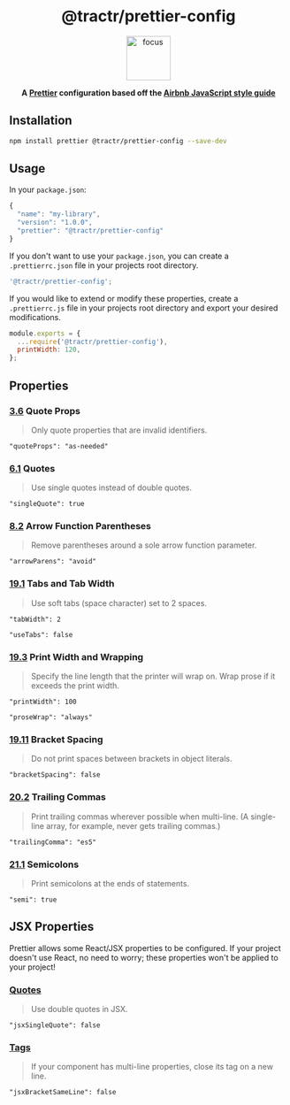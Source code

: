 <div align="center">
<h1>@tractr/prettier-config</h1>

<img height="80" width="80" alt="focus" src="https://image.flaticon.com/icons/svg/1246/1246476.svg" />

<strong>A [Prettier](https://prettier.io/) configuration based off the
[Airbnb JavaScript style guide](https://github.com/airbnb/javascript)</strong>

</div>

## Installation

```sh
npm install prettier @tractr/prettier-config --save-dev
```

## Usage

In your `package.json`:

```javascript
{
  "name": "my-library",
  "version": "1.0.0",
  "prettier": "@tractr/prettier-config"
}
```

If you don't want to use your `package.json`, you can create a
`.prettierrc.json` file in your projects root directory.

```javascript
'@tractr/prettier-config';
```

If you would like to extend or modify these properties, create a
`.prettierrc.js` file in your projects root directory and export your desired
modifications.

```javascript
module.exports = {
  ...require('@tractr/prettier-config'),
  printWidth: 120,
};
```

## Properties

### <a href="https://github.com/airbnb/javascript/blob/master/README.md#objects--quoted-props">3.6</a> Quote Props

> Only quote properties that are invalid identifiers.

`"quoteProps": "as-needed"`

### <a href="https://github.com/airbnb/javascript/blob/master/README.md#strings--quotes">6.1</a> Quotes

> Use single quotes instead of double quotes.

`"singleQuote": true`

### <a href="https://github.com/airbnb/javascript/blob/master/README.md#arrows--implicit-return">8.2</a> Arrow Function Parentheses

> Remove parentheses around a sole arrow function parameter.

`"arrowParens": "avoid"`

### <a href="https://github.com/airbnb/javascript/blob/master/README.md#whitespace--max-len">19.1</a> Tabs and Tab Width

> Use soft tabs (space character) set to 2 spaces.

`"tabWidth": 2`

`"useTabs": false`

### <a href="https://github.com/airbnb/javascript/blob/master/README.md#whitespace--max-len">19.3</a> Print Width and Wrapping

> Specify the line length that the printer will wrap on. Wrap prose if it
> exceeds the print width.

`"printWidth": 100`

`"proseWrap": "always"`

### <a href="https://github.com/airbnb/javascript/blob/master/README.md#whitespace--in-brackets">19.11</a> Bracket Spacing

> Do not print spaces between brackets in object literals.

`"bracketSpacing": false`

### <a href="https://github.com/airbnb/javascript/blob/master/README.md#commas--dangling">20.2</a> Trailing Commas

> Print trailing commas wherever possible when multi-line. (A single-line array,
> for example, never gets trailing commas.)

`"trailingComma": "es5"`

### <a href="https://github.com/airbnb/javascript/blob/master/README.md#semicolons--required">21.1</a> Semicolons

> Print semicolons at the ends of statements.

`"semi": true`

## JSX Properties

Prettier allows some React/JSX properties to be configured. If your project
doesn't use React, no need to worry; these properties won't be applied to your
project!

### <a href="https://github.com/airbnb/javascript/blob/master/README.md#objects--quoted-props">Quotes</a>

> Use double quotes in JSX.

`"jsxSingleQuote": false`

### <a href="https://github.com/airbnb/javascript/tree/master/react#tags">Tags</a>

> If your component has multi-line properties, close its tag on a new line.

`"jsxBracketSameLine": false`

